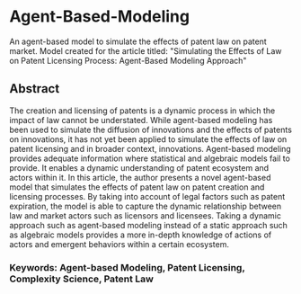 # Agent-Based-Modeling

An agent-based model to simulate the effects of patent law on patent market. Model created for the article titled: "Simulating the Effects of Law on Patent Licensing Process: Agent-Based
Modeling Approach"

## Abstract

The creation and licensing of patents is a dynamic process in which the impact of law cannot be understated. While agent-based modeling has been used to simulate the diffusion of innovations and the effects of patents on innovations, it has not yet been applied to simulate the effects of law on patent licensing and in broader context, innovations. Agent-based modeling provides adequate information where statistical and algebraic models fail to provide. It enables a dynamic understanding of patent ecosystem and actors within it. In this article, the author presents a novel agent-based model that simulates the effects of patent law on patent creation and licensing processes. By taking into account of legal factors such as patent expiration, the model is able to capture the dynamic relationship between law and market actors such as licensors and licensees. Taking a dynamic approach such as agent-based modeling instead of a static approach such as algebraic models provides a more in-depth knowledge of actions of actors and emergent behaviors within a certain ecosystem.

###  Keywords: Agent-based Modeling, Patent Licensing, Complexity Science, Patent Law

